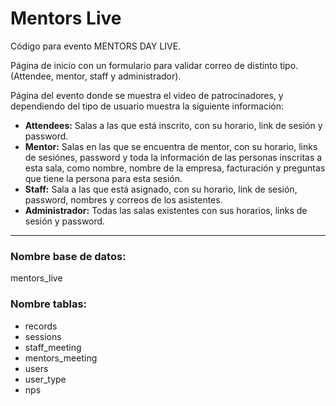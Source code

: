 # Mentors Live

Código para evento MENTORS DAY LIVE.

Página de inicio con un formulario para validar correo de distinto tipo. (Attendee, mentor, staff y administrador).

Página del evento donde se muestra el video de patrocinadores, y dependiendo del tipo de usuario muestra la siguiente información:

- **Attendees:** Salas a las que está inscrito, con su horario, link de sesión y password.
- **Mentor:** Salas en las que se encuentra de mentor, con su horario, links de sesiónes, password y toda la información de las personas inscritas a esta sala, como nombre, nombre de la empresa, facturación y preguntas que tiene la persona para esta sesión.
- **Staff:** Sala a las que está asignado, con su horario, link de sesión, password, nombres y correos de los asistentes.
- **Administrador:** Todas las salas existentes con sus horarios, links de sesión y password.

-------------------

### Nombre base de datos:
mentors_live

### Nombre tablas: 
- records
- sessions
- staff_meeting
- mentors_meeting
- users
- user_type
- nps
